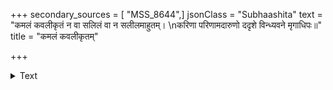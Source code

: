 +++
secondary_sources = [ "MSS_8644",]
jsonClass = "Subhaashita"
text = "कमलं कवलीकृतं न वा सलिलं वा न सलीलमाहुतम्।  \nकरिणा परिणामदारुणो ददृशे विन्ध्यवने मृगाधिपः॥"
title = "कमलं कवलीकृतम्"

+++

<details><summary>Text</summary>

कमलं कवलीकृतं न वा सलिलं वा न सलीलमाहुतम्।  
करिणा परिणामदारुणो ददृशे विन्ध्यवने मृगाधिपः॥
</details>
